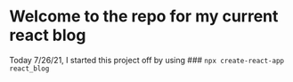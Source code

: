 # Welcome to the repo for my current react blog

Today 7/26/21, I started this project off by using ### `npx create-react-app react_blog`

